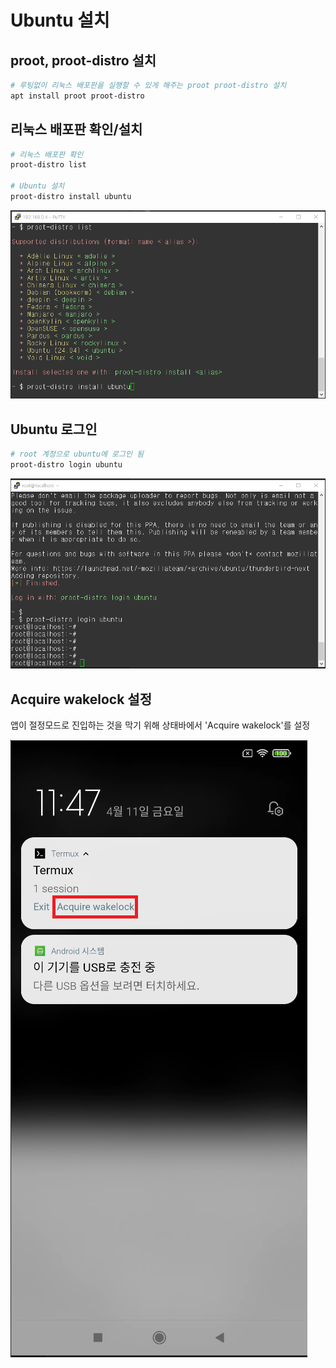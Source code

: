 # Ubuntu 설치

## proot, proot-distro 설치

```bash
# 루팅없이 리눅스 배포판을 실행할 수 있게 해주는 proot proot-distro 설치
apt install proot proot-distro
```


## 리눅스 배포판 확인/설치

```bash
# 리눅스 배포판 확인
proot-distro list

# Ubuntu 설치
proot-distro install ubuntu
```

![03-1](https://github.com/revenge1005/android-homelab-with-termux/blob/main/03.%20ubuntu-install/03-1.png)

## Ubuntu 로그인

```bash
# root 계정으로 ubuntu에 로그인 됨
proot-distro login ubuntu
```

![03-2](https://github.com/revenge1005/android-homelab-with-termux/blob/main/03.%20ubuntu-install/03-2.PNG)

## Acquire wakelock 설정

앱이 절정모드로 진입하는 것을 막기 위해 상태바에서 'Acquire wakelock'를 설정

![03-3](https://github.com/revenge1005/android-homelab-with-termux/blob/main/03.%20ubuntu-install/03-3.png)
